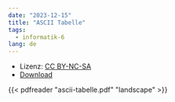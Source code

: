 ```yaml
---
date: "2023-12-15"
title: "ASCII Tabelle"
tags:
  - informatik-6
lang: de
---
```


- Lizenz: [CC BY-NC-SA](https://creativecommons.org/licenses/by-nc-sa/4.0/)
- [Download](ascii-tabelle.pdf)

{{< pdfreader "ascii-tabelle.pdf" "landscape" >}}

